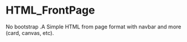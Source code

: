 # HTML_FrontPage
No bootstrap .A Simple HTML from page format with navbar and more (card, canvas, etc).
